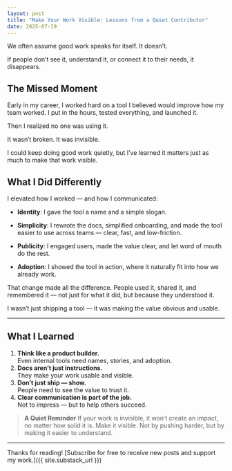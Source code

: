 ```yaml
---
layout: post
title: "Make Your Work Visible: Lessons from a Quiet Contributor"
date: 2025-07-19
---
```


We often assume good work speaks for itself. It doesn’t.

If people don’t see it, understand it, or connect it to their needs, it disappears.

## The Missed Moment
Early in my career, I worked hard on a tool I believed would improve how my team worked. I put in the hours, tested everything, and launched it.

Then I realized no one was using it.

It wasn’t broken. It was invisible.

I could keep doing good work quietly, but I’ve learned it matters just as much to make that work visible.

## What I Did Differently
I elevated how I worked — and how I communicated:

- **Identity**: I gave the tool a name and a simple slogan.

- **Simplicity**: I rewrote the docs, simplified onboarding, and made the tool easier to use across teams — clear, fast, and low-friction.

- **Publicity**: I engaged users, made the value clear, and let word of mouth do the rest.

- **Adoption**: I showed the tool in action, where it naturally fit into how we already work.

That change made all the difference. People used it, shared it, and remembered it — not just for what it did, but because they understood it.

I wasn’t just shipping a tool — it was making the value obvious and usable.

---

## What I Learned

1. **Think like a product builder.**  
   Even internal tools need names, stories, and adoption.
2. **Docs aren’t just instructions.**  
   They make your work usable and visible.
3. **Don’t just ship — show.**  
   People need to see the value to trust it.
4. **Clear communication is part of the job.**  
   Not to impress — but to help others succeed.

> **A Quiet Reminder**
> If your work is invisible, it won’t create an impact, no matter how solid it is.
> Make it visible. Not by pushing harder, but by making it easier to understand.


---

Thanks for reading! [Subscribe for free to receive new posts and support my work.]({{ site.substack_url }})

